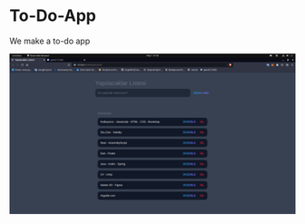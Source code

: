 # To-Do-App
 We make a to-do app

![ScreenShot](images/Screenshot%20from%202022-05-01%2001-02-26.png)